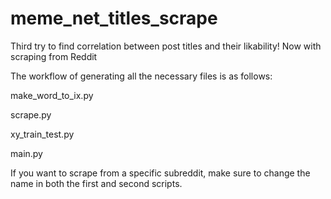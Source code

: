 # meme_net_titles_scrape
Third try to find correlation between post titles and their likability! Now with scraping from Reddit

The workflow of generating all the necessary files is as follows:

make_word_to_ix.py

scrape.py

xy_train_test.py

main.py


If you want to scrape from a specific subreddit, make sure to change the name in both the first and second scripts.